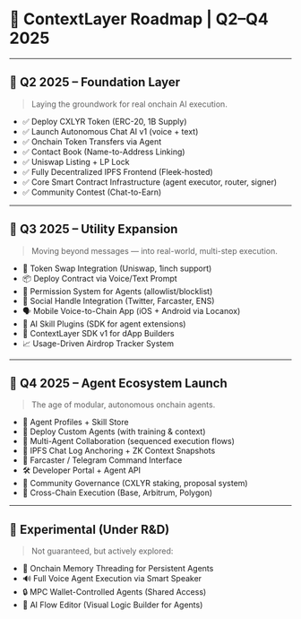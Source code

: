 # 🧠 ContextLayer Roadmap | Q2–Q4 2025

---

## 🔹 Q2 2025 – Foundation Layer

> Laying the groundwork for real onchain AI execution.

- ✅ Deploy CXLYR Token (ERC-20, 1B Supply)
- ✅ Launch Autonomous Chat AI v1 (voice + text)
- ✅ Onchain Token Transfers via Agent
- ✅ Contact Book (Name-to-Address Linking)
- ✅ Uniswap Listing + LP Lock
- ✅ Fully Decentralized IPFS Frontend (Fleek-hosted)
- ✅ Core Smart Contract Infrastructure (agent executor, router, signer)
- ✅ Community Contest (Chat-to-Earn)

---

## 🔹 Q3 2025 – Utility Expansion

> Moving beyond messages — into real-world, multi-step execution.

- 🔄 Token Swap Integration (Uniswap, 1inch support)
- 📦 Deploy Contract via Voice/Text Prompt
- 🔐 Permission System for Agents (allowlist/blocklist)
- 🧩 Social Handle Integration (Twitter, Farcaster, ENS)
- 🗣️ Mobile Voice-to-Chain App (iOS + Android via Locanox)
- 🧠 AI Skill Plugins (SDK for agent extensions)
- 📲 ContextLayer SDK v1 for dApp Builders
- 📈 Usage-Driven Airdrop Tracker System

---

## 🔹 Q4 2025 – Agent Ecosystem Launch

> The age of modular, autonomous onchain agents.

- 👥 Agent Profiles + Skill Store
- 🤖 Deploy Custom Agents (with training & context)
- 🧱 Multi-Agent Collaboration (sequenced execution flows)
- 📡 IPFS Chat Log Anchoring + ZK Context Snapshots
- 💬 Farcaster / Telegram Command Interface
- 🛠️ Developer Portal + Agent API
- 📢 Community Governance (CXLYR staking, proposal system)
- 🚀 Cross-Chain Execution (Base, Arbitrum, Polygon)

---

## 🧪 Experimental (Under R&D)

> Not guaranteed, but actively explored:

- 🧬 Onchain Memory Threading for Persistent Agents
- 🔊 Full Voice Agent Execution via Smart Speaker
- 🔒 MPC Wallet-Controlled Agents (Shared Access)
- 🧭 AI Flow Editor (Visual Logic Builder for Agents)
